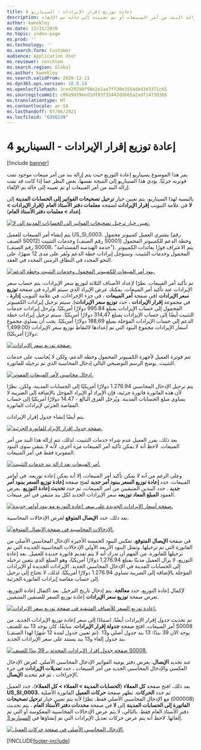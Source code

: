 ```yaml
---
title: إعادة توزيع إقرار الإيرادات - السيناريو 4
description: يمر هذا الموضوع بسيناريو إعادة التوزيع حيث يتم إزالة بند من أمر مبيعات موجود تمت فوترته جزئيًا. يؤدي هذا السيناريو إلى النتيجة نفسها، بغض النظر عما إذا كانت قد تمت إزالة البند من أمر المبيعات أو تم تعيينه إلى حالة تم الإلغاء.
author: kweekley
ms.date: 12/21/2020
ms.topic: index-page
ms.prod: ''
ms.technology: ''
ms.search.form: Customer
audience: Application User
ms.reviewer: roschlom
ms.search.region: Global
ms.author: kweekley
ms.search.validFrom: 2020-12-21
ms.dyn365.ops.version: 10.0.14
ms.openlocfilehash: 3ce429290f98e2e1ae7ff20e3554db43d3371c65
ms.sourcegitcommit: c08a9d19eed1df03f32442ddb65a2adf1473d3b6
ms.translationtype: HT
ms.contentlocale: ar-SA
ms.lasthandoff: 07/06/2021
ms.locfileid: "6356139"
---
```

# <a name="revenue-recognition-reallocation--scenario-4"></a>إعادة توزيع إقرار الإيرادات - السيناريو 4

[!include [banner](../includes/banner.md)]

يمر هذا الموضوع بسيناريو إعادة التوزيع حيث يتم إزالة بند من أمر مبيعات موجود تمت فوترته جزئيًا. يؤدي هذا السيناريو إلى النتيجة نفسها، بغض النظر عما إذا كانت قد تمت إزالة البند من أمر المبيعات أو تم تعيينه إلى حالة تم الإلغاء.

بالنسبة لهذا السيناريو، يتم تعيين خيار **ترحيل تصحيحات الفواتير إلى الحسابات المدينة** إلى **لا** في علامة التبويب **إقرار الإيرادات** لصفحة **معلمات دفتر الأستاذ العام** (**إقرار الإيرادات \> إعداد \> معلمات دفتر الأستاذ العام**).

[![تعيين خيار ترحيل تصحيحات الفواتير إلى الحسابات المدينة إلى لا.](./media/37_rev-rec-scenarios.png)](./media/37_rev-rec-scenarios.png)

يتم إنشاء أمر المبيعات للعميل US\_SI\_0003. يشتري العميل كمبيوتر محمول (رقم الصنف S0012) وخدمات التثبيت (رقم الصنف S0001) وخطة الدعم للكمبيوتر المحمول (رقم الصنف S0008، "خدمة الهندسة المستدامة"). يتم الاعتراف فورًا بعائدات الكمبيوتر المحمول وخدمات التثبيت. وستؤجل إيرادات خطة الدعم وتُقر على مدى 12 شهرًا، على النحو المحدد في النطاق الزمني المحدد في العقد.

[![بنود أمر المبيعات للكمبيوتر المحمول وخدمات التثبيت وخطة الدعم.](./media/38_rev-rec-scenarios.png)](./media/38_rev-rec-scenarios.png)

تم تأكيد أمر المبيعات. نظرًا لإعداد الأصناف الثلاثة لتوزيع سعر الإيرادات، يتم حساب سعر الإيرادات عند تأكيد أمر المبيعات. يمكنك عرض الإيراد الذي سيتم اقراره في صفحة **توزيع سعر الإيرادات** (في صفحة **أمر المبيعات** ، في جزء الإجراءات، في علامة التبويب **إدارة** ، في مجموعة **إقرار الإيرادات** ، حدد **توزيع سعر الإيرادات**). سيتم ترحيل إيرادات الكمبيوتر المحمول إلى حساب الإيرادات بمبلغ 995.84 دولارًا أمريكيًا. وتُرحل إيرادات خدمات التثبيت أيضًا إلى حساب الإيرادات بمبلغ 314,47 دولارًا أمريكيًا. سيتم ترحيل إيرادات خطة الدعم إلى حساب الإيرادات المؤجلة بمبلغ 188,69 دولارًا أمريكيًا. يجب أن يساوي مجموع أسعار الإيرادات مجموع البنود التي تم إعدادها لالتقاط توزيع سعر الإيرادات (1,499.00 دولارًا أمريكيًا).

[![صفحة توزيع سعر الإيرادات.](./media/39_rev-rec-scenarios.png)](./media/39_rev-rec-scenarios.png)

تتم فوترة العميل لأجهزة الكمبيوتر المحمول وخطة الدعم، ولكن لا يُحاسب على خدمات التثبيت. يوضح الرسم التوضيحي التالي إدخال المحاسبة الذي تم ترحيله للفاتورة.

[![إدخال محاسبي لأمر المبيعات المفوتر.](./media/40_rev-rec-scenarios.png)](./media/40_rev-rec-scenarios.png)

يتم ترحيل الإدخال المحاسبي 1.276.94 دولارًا أمريكيًا إلى الحسابات المدينة. ولكن، نظرًا لأن هذه الفاتورة فاتورة جزئية، فإن الإيراد أو الإيراد المؤجل بالإضافة إلى الضريبة لا يساوي مبلغ الحسابات المدينة. ويُرحل الفرق البالغ - 14.47 دولارًا أمريكيًا إلى حساب المقاصة الجزئي لإيرادات الفاتورة.

يتم أيضًا إنشاء جدول إقرار الإيرادات.

[![صفحة جدول إقرار الإيراد للفاتورة الجزئية.](./media/41_rev-rec-scenarios.png)](./media/41_rev-rec-scenarios.png)

بعد ذلك، يقرر العميل عدم شراء خدمات التثبيت. لذلك، تتم إزالة هذا البند من أمر المبيعات. لاحظ أنه لا يمكن تأكيد أمر المبيعات مرة أخرى، لأنه لا يتبقى سوى البنود المفوترة فقط في أمر المبيعات.

[![أمر المبيعات بعد إزالة بند خدمات التثبيت.](./media/42_rev-rec-scenarios.png)](./media/42_rev-rec-scenarios.png)

وعلى الرغم من أنه لا يمكن تأكيد أمر المبيعات، إلا أنه يمكن إعادة توزيعه. في أوامر المبيعات، حدد **إعادة توزيع السعر ببنود أمر جديد** لفتح صفحة **إعادة توزيع السعر ببنود أمر جديد** . حدد البندين المتبقيين من أمر المبيعات، ثم حدد **تحديث إعادة التوزيع**. يعرض العمود **المبلغ المعاد توزيعه** سعر الإيرادات الجديد لكل بند متبقي في أمر مبيعات.

[![صفحة أسعار الإيرادات الجديدة على سعر إعادة التوزيع مع بنود أوامر جديدة.](./media/43_rev-rec-scenarios.png)](./media/43_rev-rec-scenarios.png)

بعد ذلك، حدد **الإيصال المتوقع** لعرض الإدخالات المحاسبية.

[![الإدخالات المحاسبية في صفحة الإيصال المتوقع.](./media/44_rev-rec-scenarios.png)](./media/44_rev-rec-scenarios.png)

في صفحة **الإيصال المتوقع**، تعكس البنود الخمسة الأخيرة الإدخال المحاسبي الأصلي من الفاتورة التي تم ترحيلها. وتمثل البنود الأربعة الأولي الإدخالات المحاسبية الجديدة التي تم ترحيلها للفاتورة. من المهم أن تدرك أنه لا يتم تقديم فاتورة جديدة للعميل. بعد إعادة التوزيع، لا يزال العميل مدينًا بمبلغ 1,276.94 دولارًا أمريكيًا، وهو المبلغ الذي يتعين ترحيله إلى الحسابات المدينة في الإدخال المحاسبي الجديد. الإيرادات الجديدة أو الإيرادات المؤجلة بالإضافة إلى الضريبة تساوي 1.276.94 دولارًا أمريكيًا. لذلك، لا تحتاج إلى ترحيل إلى حساب مقاصة إيرادات الفاتورة الجزئية.

لإكمال إعادة التوزيع، حدد **معالجة**. يتم إدخال تاريخ الترحيل. بعد اكتمال إعادة التوزيع، تعرض صفحة **توزيع سعر الإيرادات** إعادة توزيع السعر للصنفين المتبقيين.

[![إعادة توزيع السعر للأصناف المتبقية في صفحة توزيع سعر الإيرادات.](./media/45_rev-rec-scenarios.png)](./media/45_rev-rec-scenarios.png)

تم تحديث جدول إقرار الإيرادات أيضًا، استنادًا إلى سعر إعادة توزيع الإيرادات الجديد. من أمر المبيعات، افتح صفحة **جدولة إقرار الإيرادات**. سابقًا، كان يوجد 13 بند للصنف S0008 (تم تعيين جدول لمدة 12 شهرًا لهذا الصنف). يوجد الآن 39 بندًا: 13 بند جدول أصلي و13 بند جدول إلغاء و13 بند يستند على سعر الإيرادات الجديد.

[![صفحة جدول إقرار الإيرادات المحدثة بـ 39 بندًا للصنف S0008.](./media/46_rev-rec-scenarios.png)](./media/46_rev-rec-scenarios.png)

عند تحديد **الإيصال**، يعرض دفتر يومية الفواتير الإدخال المحاسبي الأصلي. لعرض الإدخال العكسي والإدخال المحاسبي الجديد من أمر المبيعات ، حدد **تعديلات الإيرادات** في جزء الإجراءات ، ثم قم بتحديد **الإيصال**.

بعد ذلك، افتح صفحة **كل العملاء** (**الحسابات المدينة \> العملاء \> كل العملاء**)، حدد العميل **US\_SI\_0003**، ثم حدد **الحركات**. تظهر صفحة **حركات العميل** الفاتورة الأصلية (000008) مع الإدخال المحاسبي الأصلي فقط. نظرًا لأنه يتم تعيين خيار **ترحيل تصحيحات الفاتورة إلى الحسابات المدينة** إلى **لا** في صفحة **محددات دفتر الأستاذ العام** ، يتم تحديث دفتر الأستاذ العام فقط. بالتالي، لا يتم عرض الإدخالات المحاسبية المعكوسة أو التي تم إلغائها. لاحظ أنه يتم عرض حركات تعديل الإيرادات التي تم إنشاؤها في [السيناريو 3](rev-rec-reallocation-scenario-3.md).

[![الإدخال المحاسبي الأصلي في صفحة حركات العميل.](./media/47_rev-rec-scenarios.png)](./media/47_rev-rec-scenarios.png)


[!INCLUDE[footer-include](../../includes/footer-banner.md)]